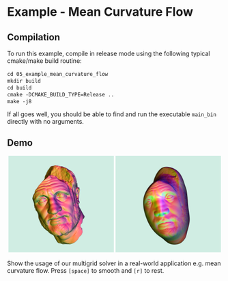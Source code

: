 # Example - Mean Curvature Flow
## Compilation
To run this example, compile in release mode using the following typical cmake/make build routine:
```
cd 05_example_mean_curvature_flow
mkdir build
cd build
cmake -DCMAKE_BUILD_TYPE=Release ..
make -j8
```
If all goes well, you should be able to find and run the executable `main_bin` directly with no arguments.

## Demo
<p align="center"> 
<img src="./05_before.png" width="49%"> <img src="./05_after.png" width="49%"> 
<p>

Show the usage of our multigrid solver in a real-world application e.g. mean curvature flow. Press `[space]` to smooth and `[r]` to rest.